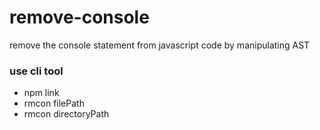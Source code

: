 # remove-console
remove the console statement from  javascript code by manipulating AST

### use cli tool
- npm link
- rmcon filePath
- rmcon directoryPath
